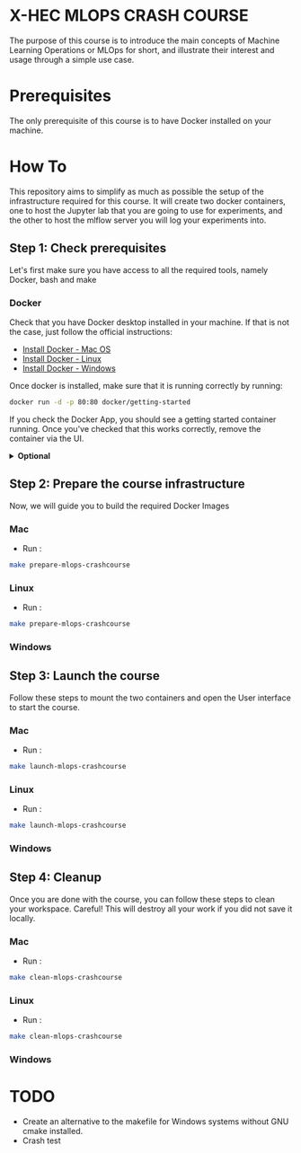 # X-HEC MLOPS CRASH COURSE

The purpose of this course is to introduce the main concepts of Machine Learning Operations or MLOps for short, and illustrate their interest and usage through a simple use case.

# Prerequisites
The only prerequisite of this course is to have Docker installed on your machine.

# How To
This repository aims to simplify as much as possible the setup of the infrastructure required for this course. It will create two docker containers, one to host the Jupyter lab that you are going to use for experiments, and the other to host the mlflow server you will log your experiments into.

## Step 1: Check prerequisites
Let's first make sure you have access to all the required tools, namely Docker, bash and make

### Docker
Check that you have Docker desktop installed in your machine. If that is not the case, just follow the official instructions:

* [Install Docker - Mac OS](https://docs.docker.com/desktop/install/mac-install/)
* [Install Docker - Linux](https://docs.docker.com/desktop/install/linux-install/)
* [Install Docker - Windows](https://docs.docker.com/desktop/install/windows-install/)

Once docker is installed, make sure that it is running correctly by running:

```bash
docker run -d -p 80:80 docker/getting-started
```

If you check the Docker App, you should see a getting started container running. Once you've checked that this works correctly, remove the container via the UI.  

<details>
    <summary><b>Optional</b></summary>
    You can also perform these operations directly from the command line, by running <code>docker ps</code> to check the running containers and <code>docker rm -f [CONTAINER-ID]</code> to remove it.
</details>

## Step 2: Prepare the course infrastructure
Now, we will guide you to build the required Docker Images
### Mac
* Run :
```bash
make prepare-mlops-crashcourse
```
### Linux
* Run :
```bash
make prepare-mlops-crashcourse
```
### Windows

## Step 3: Launch the course
Follow these steps to mount the two containers and open the User interface to start the course.
### Mac
* Run :
```bash
make launch-mlops-crashcourse
```
### Linux
* Run :
```bash
make launch-mlops-crashcourse
```
### Windows

## Step 4: Cleanup
Once you are done with the course, you can follow these steps to clean your workspace. Careful! This will destroy all your work if you did not save it locally.
### Mac
* Run :
```bash
make clean-mlops-crashcourse
```
### Linux
* Run :
```bash
make clean-mlops-crashcourse
```
### Windows

# TODO
* Create an alternative to the makefile for Windows systems without GNU cmake installed.
* Crash test